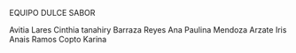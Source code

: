 EQUIPO DULCE SABOR

Avitia Lares Cinthia tanahiry
Barraza Reyes Ana Paulina
Mendoza Arzate Iris Anais
Ramos Copto Karina
